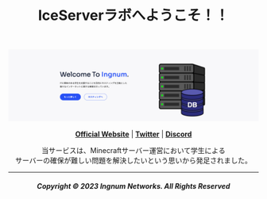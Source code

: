
<h1 align="center">IceServerラボへようこそ！！</h1>

<br>

<p align="center">
  <a href="https://www.ingnum.net/"><img src="https://raw.githubusercontent.com/Ingnum/.github/main/profile/banner.png" alt="Banner" width="800px"></a>
</p>

<p align="center">
  <strong><a href="https://www.ingnum.net/">Official Website</a></strong> |
  <strong><a href="https://twitter.com/IngnumNet">Twitter</a></strong> |
  <strong><a href="https://discord.gg/dzryKXWSwF">Discord</a></strong>
</p>

<p align="center">
  当サービスは、Minecraftサーバー運営において学生による<br />
  サーバーの確保が難しい問題を解決したいという思いから発足されました。
</p>

-----

<h5 align="center">Copyright © 2023 Ingnum Networks. All Rights Reserved</h5>
